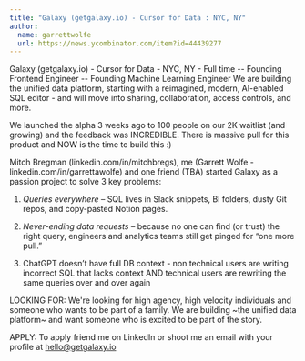 ```yaml
---
title: "Galaxy (getgalaxy.io) - Cursor for Data : NYC, NY"
author:
  name: garrettwolfe
  url: https://news.ycombinator.com/item?id=44439277
---
```


<JobNavigation />

Galaxy (getgalaxy.io) - Cursor for Data - NYC, NY - Full time -- Founding Frontend Engineer -- Founding Machine Learning Engineer
We are building the unified data platform, starting with a reimagined, modern, AI-enabled SQL editor - and will move into sharing, collaboration, access controls, and more.

We launched the alpha 3 weeks ago to 100 people on our 2K waitlist (and growing) and the feedback was INCREDIBLE. There is massive pull for this product and NOW is the time to build this :)

Mitch Bregman (linkedin.com&#x2F;in&#x2F;mitchbregs), me (Garrett Wolfe - linkedin.com&#x2F;in&#x2F;garrettawolfe) and one friend (TBA) started Galaxy as a passion project to solve 3 key problems:

1. *Queries everywhere* – SQL lives in Slack snippets, BI folders, dusty Git repos, and copy-pasted Notion pages.

2. *Never-ending data requests* – because no one can find (or trust) the right query, engineers and analytics teams still get pinged for “one more pull.”

3. ChatGPT doesn’t have full DB context - non technical users are writing incorrect SQL that lacks context AND technical users are rewriting the same queries over and over again

LOOKING FOR: We&#x27;re looking for high agency, high velocity individuals and someone who wants to be part of a family. We are building ~the unified data platform~ and want someone who is excited to be part of the story.

APPLY: To apply friend me on LinkedIn or shoot me an email with your profile at hello@getgalaxy.io
<JobApplication />
